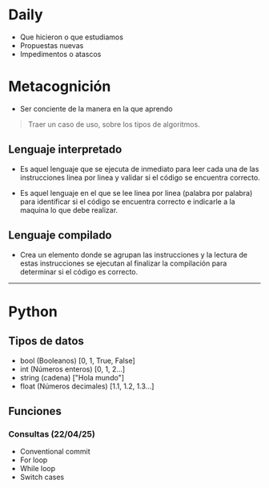 # Daily
- Que hicieron o que estudiamos
- Propuestas nuevas
- Impedimentos o atascos

# Metacognición
- Ser conciente de la manera en la que aprendo

> Traer un caso de uso, sobre los tipos de algoritmos.

## Lenguaje interpretado
- Es aquel lenguaje que se ejecuta de inmediato para leer cada una de las instrucciones linea por linea y validar si el código se encuentra correcto.

- Es aquel lenguaje en el que se lee linea por linea (palabra por palabra) para identificar si el código se encuentra correcto e indicarle a la maquina lo que debe realizar.

## Lenguaje compilado
- Crea un elemento donde se agrupan las instrucciones y la lectura de estas instrucciones se ejecutan al finalizar la compilación para determinar si el código es correcto.

---

# Python

## Tipos de datos
- bool (Booleanos) [0, 1, True, False]
- int (Números enteros) [0, 1, 2...]
- string (cadena) ["Hola mundo"]
- float (Números decimales) [1.1, 1.2, 1.3...]

## Funciones

### Consultas (22/04/25)
- Conventional commit
- For loop
- While loop
- Switch cases
